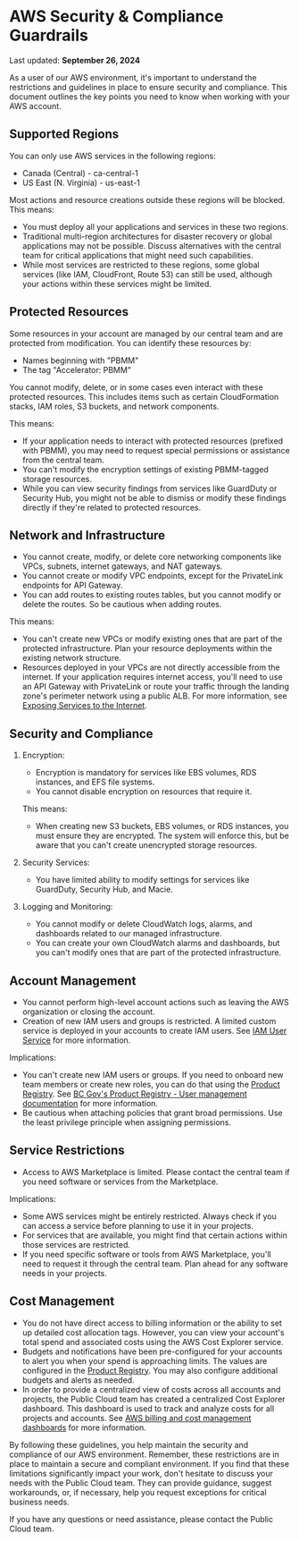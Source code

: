# AWS Security & Compliance Guardrails

Last updated: **September 26, 2024**

As a user of our AWS environment, it's important to understand the restrictions and guidelines in place to ensure security and compliance. This document outlines the key points you need to know when working with your AWS account.

## Supported Regions

You can only use AWS services in the following regions:

- Canada (Central) - ca-central-1
- US East (N. Virginia) - us-east-1

Most actions and resource creations outside these regions will be blocked. This means:

- You must deploy all your applications and services in these two regions.
- Traditional multi-region architectures for disaster recovery or global applications may not be possible. Discuss alternatives with the central team for critical applications that might need such capabilities.
- While most services are restricted to these regions, some global services (like IAM, CloudFront, Route 53) can still be used, although your actions within these services might be limited.

## Protected Resources

Some resources in your account are managed by our central team and are protected from modification. You can identify these resources by:

- Names beginning with "PBMM"
- The tag "Accelerator: PBMM"

You cannot modify, delete, or in some cases even interact with these protected resources. This includes items such as certain CloudFormation stacks, IAM roles, S3 buckets, and network components.

This means:

- If your application needs to interact with protected resources (prefixed with PBMM), you may need to request special permissions or assistance from the central team.
- You can't modify the encryption settings of existing PBMM-tagged storage resources.
- While you can view security findings from services like GuardDuty or Security Hub, you might not be able to dismiss or modify these findings directly if they're related to protected resources.

## Network and Infrastructure

- You cannot create, modify, or delete core networking components like VPCs, subnets, internet gateways, and NAT gateways.
- You cannot create or modify VPC endpoints, except for the PrivateLink endpoints for API Gateway.
- You can add routes to existing routes tables, but you cannot modify or delete the routes. So be cautious when adding routes.

This means:

- You can't create new VPCs or modify existing ones that are part of the protected infrastructure. Plan your resource deployments within the existing network structure.
- Resources deployed in your VPCs are not directly accessible from the internet. If your application requires internet access, you'll need to use an API Gateway with PrivateLink or route your traffic through the landing zone's perimeter network using a public ALB. For more information, see [Exposing Services to the Internet](../design-build-and-deploy-an-application/networking.md#exposing-services-to-the-internet).

## Security and Compliance

1. Encryption:
   - Encryption is mandatory for services like EBS volumes, RDS instances, and EFS file systems.
   - You cannot disable encryption on resources that require it.

   This means:

   - When creating new S3 buckets, EBS volumes, or RDS instances, you must ensure they are encrypted. The system will enforce this, but be aware that you can't create unencrypted storage resources.

2. Security Services:
   - You have limited ability to modify settings for services like GuardDuty, Security Hub, and Macie.

3. Logging and Monitoring:
   - You cannot modify or delete CloudWatch logs, alarms, and dashboards related to our managed infrastructure.
   - You can create your own CloudWatch alarms and dashboards, but you can't modify ones that are part of the protected infrastructure.

## Account Management

- You cannot perform high-level account actions such as leaving the AWS organization or closing the account.
- Creation of new IAM users and groups is restricted. A limited custom service is deployed in your accounts to create IAM users. See [IAM User Service](./iam-user-service.md) for more information.

Implications:

- You can't create new IAM users or groups. If you need to onboard new team members or create new roles, you can do that using the [Product Registry](https://registry.developer.gov.bc.ca). See [BC Gov's Product Registry - User management documentation](./user-management.md) for more information.
- Be cautious when attaching policies that grant broad permissions. Use the least privilege principle when assigning permissions.

## Service Restrictions

- Access to AWS Marketplace is limited. Please contact the central team if you need software or services from the Marketplace.

Implications:

- Some AWS services might be entirely restricted. Always check if you can access a service before planning to use it in your projects.
- For services that are available, you might find that certain actions within those services are restricted.
- If you need specific software or tools from AWS Marketplace, you'll need to request it through the central team. Plan ahead for any software needs in your projects.

## Cost Management

- You do not have direct access to billing information or the ability to set up detailed cost allocation tags. However, you can view your account's total spend and associated costs using the AWS Cost Explorer service.
- Budgets and notifications have been pre-configured for your accounts to alert you when your spend is approaching limits. The values are configured in the [Product Registry](https://registry.developer.gov.bc.ca). You may also configure additional budgets and alerts as needed.
- In order to provide a centralized view of costs across all accounts and projects, the Public Cloud team has created a centralized Cost Explorer dashboard. This dashboard is used to track and analyze costs for all projects and accounts. See [AWS billing and cost management dashboards](../understanding-your-aws-bill/aws-billing-and-cost-management-dashboard-via-quicksight.md) for more information.

By following these guidelines, you help maintain the security and compliance of our AWS environment. Remember, these restrictions are in place to maintain a secure and compliant environment. If you find that these limitations significantly impact your work, don't hesitate to discuss your needs with the Public Cloud team. They can provide guidance, suggest workarounds, or, if necessary, help you request exceptions for critical business needs.

If you have any questions or need assistance, please contact the Public Cloud team.
